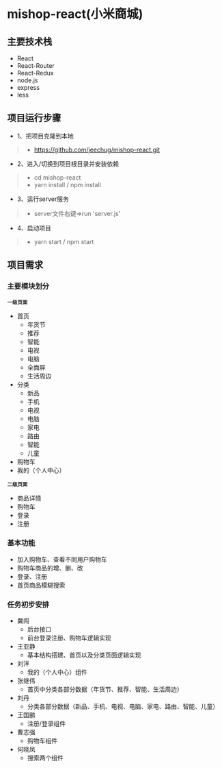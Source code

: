 # mishop-react(小米商城)
## 主要技术栈
- React
- React-Router
- React-Redux
- node.js
- express
- less
## 项目运行步骤
- 1、把项目克隆到本地
> - https://github.com/jeechug/mishop-react.git

- 2、进入/切换到项目根目录并安装依赖
> - cd mishop-react
> - yarn install / npm install

- 3、运行server服务
> - server文件右键=>run 'server.js'

- 4、启动项目
> - yarn start / npm start

## 项目需求
### 主要模块划分
**`一级页面`**
- 首页
	- 年货节
	- 推荐
	- 智能
	- 电视
	- 电脑
	- 全面屏
	- 生活周边
- 分类
	- 新品
	- 手机
	- 电视
	- 电脑
	- 家电
	- 路由
	- 智能
	- 儿童
- 购物车
- 我的（个人中心）

**`二级页面`**
- 商品详情
- 购物车
- 登录
- 注册

### 基本功能
- 加入购物车、查看不同用户购物车
- 购物车商品的增、删、改
- 登录、注册
- 首页商品模糊搜索

### 任务初步安排
- 冀闯
  - 后台接口
  - 前台登录注册、购物车逻辑实现
- 王亚静
  - 基本结构搭建、首页以及分类页面逻辑实现
- 刘洋
  - 我的（个人中心）组件
- 张继伟
  - 首页中分类各部分数据（年货节、推荐、智能、生活周边）
- 刘丹
  - 分类各部分数据（新品、手机、电视、电脑、家电、路由、智能、儿童）
- 王国鹏
  - 注册/登录组件
- 曹志强
  - 购物车组件
- 何晓凤
  - 搜索两个组件




